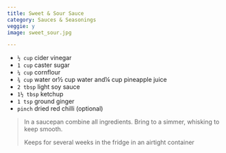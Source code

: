 ```yaml
---
title: Sweet & Sour Sauce 
category: Sauces & Seasonings
veggie: y
image: sweet_sour.jpg

--- 
```


* `½ cup` cider vinegar
* `1 cup` caster sugar
* `¼ cup` cornflour
* `¾ cup` water or½ cup water and¼ cup pineapple juice
* `2 tbsp` light soy sauce
* `1½ tbsp` ketchup
* `1 tsp` ground ginger
* `pinch` dried red chilli (optional)

> In a saucepan combine all ingredients. Bring to a simmer, whisking to keep smooth.
>
> Keeps for several weeks in the fridge in an airtight container

